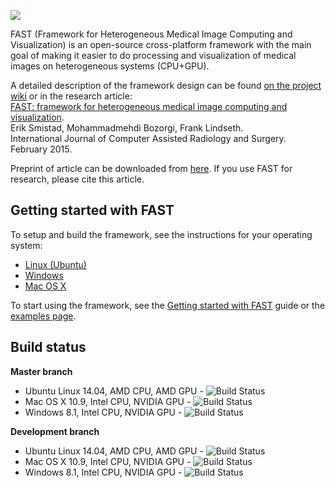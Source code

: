 ![](https://github.com/smistad/FAST/wiki/images/fast_logo.png)

FAST (Framework for Heterogeneous Medical Image Computing and Visualization) is an open-source cross-platform framework with the main goal of making it easier to do processing and visualization of medical images on heterogeneous systems (CPU+GPU).

A detailed description of the framework design can be found [on the project wiki](https://github.com/smistad/FAST/wiki/Framework-Design) or in the research article:  
[FAST: framework for heterogeneous medical image computing and visualization](http://dx.doi.org/10.1007/s11548-015-1158-5).  
Erik Smistad, Mohammadmehdi Bozorgi, Frank Lindseth.  
International Journal of Computer Assisted Radiology and Surgery. February 2015.

Preprint of article can be downloaded from [here](http://www.thebigblob.com/wp-content/uploads/FAST_framework_for_heterogeneous_medical_image_computing_and_visualization.pdf).
If you use FAST for research, please cite this article.

Getting started with FAST
-------------------------

To setup and build the framework, see the instructions for your operating system:
* [Linux (Ubuntu)](https://github.com/smistad/FAST/wiki/Linux-instructions)
* [Windows](https://github.com/smistad/FAST/wiki/Windows-instructions)
* [Mac OS X](https://github.com/smistad/FAST/wiki/Mac-OS-X-instructions)

To start using the framework, see the [Getting started with FAST](https://github.com/smistad/FAST/wiki/Getting-started-with-FAST) guide or the [examples page](https://github.com/smistad/FAST/wiki/Examples).

Build status
-------------------------
**Master branch**
* Ubuntu Linux 14.04, AMD CPU, AMD GPU - ![Build Status](http://thebigblob.com/upload/build/FAST-Ubuntu-AMD-Master-NO-Visual.svg)
* Mac OS X 10.9, Intel CPU, NVIDIA GPU - ![Build Status](http://thebigblob.com/upload/build/FAST-Mac-Master.svg)
* Windows 8.1, Intel CPU, NVIDIA GPU - ![Build Status](http://thebigblob.com/upload/build/FAST-Windows-Master.svg)

**Development branch**
* Ubuntu Linux 14.04, AMD CPU, AMD GPU - ![Build Status](http://thebigblob.com/upload/build/FAST-Ubuntu-AMD-Development-NO-Visual.svg)
* Mac OS X 10.9, Intel CPU, NVIDIA GPU - ![Build Status](http://thebigblob.com/upload/build/FAST-Mac-Development.svg)
* Windows 8.1, Intel CPU, NVIDIA GPU - ![Build Status](http://thebigblob.com/upload/build/FAST-Windows-Development.svg)
